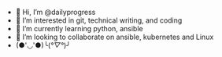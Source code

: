- 👋 Hi, I’m @dailyprogress
- 👀 I’m interested in git, technical writing, and coding 
- 🌱 I’m currently learning python, ansible
- 💞️ I’m looking to collaborate on ansible, kubernetes and Linux 
- (●'◡'●)╰(*°▽°*)╯


<!---
dailyprogress/dailyprogress is a ✨ special ✨ repository because its `README.md` (this file) appears on your GitHub profile.
You can click the Preview link to take a look at your changes.
--->
